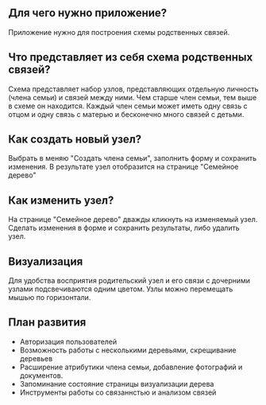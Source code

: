 Для чего нужно приложение?
--------------------------
Приложение нужно для построения схемы родственных связей.

Что представляет из себя схема родственных связей?
-----------------------------------------------------
Схема представляет набор узлов, представляющих отдельную личность (члена семьи) и связей между ними. Чем старше член семьи, тем выше в схеме он находится. Каждый член семьи может иметь одну связь с отцом и одну связь с матерью и бесконечно много связей с детьми.

Как создать новый узел?
---------------------------
Выбрать в меняю "Создать члена семьи", заполнить форму и сохранить изменения. В результате узел отобразится на странице "Семейное дерево"

Как изменить узел?
------------------------
На странице "Семейное дерево" дважды кликнуть на изменяемый узел. Сделать изменения в форме и сохранить результаты, либо удалить узел.

Визуализация
----------------------
Для удобства восприятия родительский узел и его связи с дочерними узлами подсвечиваются одним цветом. Узлы можно перемещать мышью по горизонтали.

План развития
--------------------------
* Авторизация пользователей
* Возможность работы с несколькими деревьями, скрещивание деревьев
* Расширение атрибутики члена семьи, добавление фотографий и документов.
* Запоминание состояние страницы визуализации дерева
* Инструменты работы со связаннстью и анализом связей
